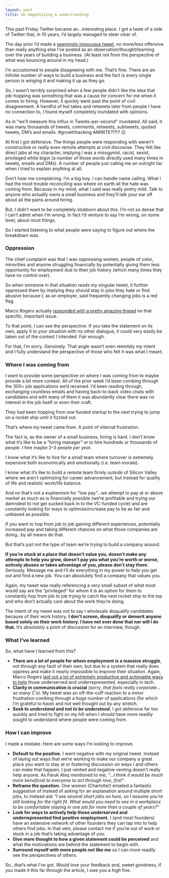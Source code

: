 ```yaml
---
layout: post
title: On empathizing & understanding
---
```


This past Friday Twitter became an…interesting place. I got a taste of a side of Twitter that, in 10 years, I’d largely managed to steer clear of.

The day prior I’d made a [seemingly innocuous tweet](https://twitter.com/Shpigford/status/994583740943929346), no more/less offensive than really anything else I’ve posted as an observation/thought/learning over the years of building a business. (At least not from the perspective of what was bouncing around in my head.)

I’m accustomed to people disagreeing with me. That’s fine. There are an infinite number of ways to build a business and the fact is every single person is winging it and making it up as they go.

So, I wasn’t terribly surprised when a few people didn’t like the idea that job-hopping was something that was a cause for concern for me when it comes to hiring. However, it quickly went past the point of civil disagreement. A handful of hot takes and retweets later from people I have no connection to, I found myself completely inundated with opinions.

As in “we’ll measure this influx in Tweets-per-second” inundated. All said, it was many thousands of tweets, comments, retweets, subtweets, quoted tweets, DM’s and emails. #growthhacking AMIRITE?!?!? 😉

At first I got defensive. The things people were responding with weren’t constructive or really even remote attempts at civil discourse. They felt like direct jabs at my character, implying I was a misogynist, racist, sexist, privileged white bigot (a number of those words directly used many times in tweets, emails and DMs). A number of people just calling me an outright liar when I tried to explain anything at all.

Don’t hear me complaining. I’m a big boy. I can handle name calling. What I had the most trouble reconciling was where on earth all the hate was coming from. Because in my mind, what I said was really pretty mild. Talk to anyone who actually owns a small business and they’ll talk your ear off about all the pains around hiring.

But, I didn’t want to be completely stubborn about this. I’m not so dense that I can’t admit when I’m wrong. In fact I’d venture to say I’m wrong, on some level, about most things.

So I started listening to what people were saying to figure out where the breakdown was.

### Oppression

The chief complaint was that I was oppressing women, people of color, minorities and anyone struggling financially by potentially giving them less opportunity for employment due to their job history (which many times they have no control over).

So when someone in that situation reads my singular tweet, it further oppressed them by implying they should stay in jobs they hate or find abusive because I, as an employer, said frequently changing jobs is a red flag.

Marco Rogers actually [responded with a pretty amazing thread](https://twitter.com/polotek/status/994975896707592192) on that specific, important issue.

To that point, I can see the perspective. If you take the statement on its own, apply it to your situation with no other dialogue, it could very easily be taken out of the context I intended. Fair enough.

For that, I’m sorry. Genuinely. That angle wasn’t even remotely my intent and I fully understand the perspective of those who felt it was what I meant.

### Where I was coming from

I want to provide some perspective on where I was coming from to maybe provide a bit more context. All of the prior week I’d been combing through the 300+ job applications we’d received. I’d been reading through, exchanging countless emails and having back-to-back video chats with candidates and with many of them it was abundantly clear there was no interest in the job itself or even their craft.

They had been hopping from one funded startup to the next trying to jump on a rocket ship until it fizzled out.

That’s where my tweet came from. A point of internal frustration.

The fact is, as the owner of a small business, hiring is hard. I don’t know what it’s like to be a “hiring manager” or to hire hundreds or thousands of people. I hire maybe 2–3 people _per year_.

I know what it’s like to hire for a small team where turnover is extremely expensive both economically and emotionally (i.e. team morale).

I know what it’s like to build a remote team firmly _outside_ of Silicon Valley where we aren’t optimizing for career advancement, but instead for quality of life and realistic work/life balance.

And no that’s not a euphemism for “low pay”…we attempt to pay at or above market as much as is financially possible (we’re profitable and trying our damndest to not get sucked back in to the VC-funded cycle) and are constantly looking for ways to optimize/increase pay to be as fair and unbiased as possible.

If you want to hop from job to job gaining different experiences, potentially increased pay and taking different chances on what those companies are doing…by all means do that.

But that’s just not the type of team we’re trying to build a company around.

**If you’re stuck at a place that doesn’t value you, doesn’t make any attempts to help you grow, doesn’t pay you what you’re worth or worse, actively abuses or takes advantage of you, please don’t stay there.** Seriously. Message me and I’ll do everything in my power to help you get out and find a new job. You can absolutely find a company that values you.

Again, my tweet was really referencing a very small subset of what most would say are the “privileged” for whom it is an option for them to constantly hop from job to job trying to catch the next rocket ship to the top and who don’t actually care about the work they’re doing.

The intent of my tweet was not to say I wholesale disqualify candidates because of their work history. **I don’t screen, disqualify or demerit anyone based solely on their work history. I have not ever done that nor will I do that.** It’s absolutely a point of discussion for an interview, though.

### What I’ve learned

So, what have I learned from this?

- **There are a lot of people for whom employment is a massive struggle**, not through any fault of their own, but due to a system that really does oppress and make it nearly impossible to improve their situation. Again, Marco Rogers [laid out a lot of extremely productive and actionable ways to help](https://twitter.com/polotek/status/994975896707592192) those underserved and underrepresented, especially in tech.
- **Clarity in communication is crucial** _(sorry, that feels really corporate…so many C’s)_. My tweet was an off-the-cuff reaction to a minor frustration combing through a huge number of applications (for which I’m grateful to have) and not well thought out by any stretch.
- **Seek to _understand_ and not _to be understood_.** I got defensive far too quickly and tried to fight on my hill when I should have more readily sought to understand where people were coming from.

### How I can improve

I made a mistake. Here are some ways I’m looking to improve.

- **Default to the positive.** I went negative with my original tweet. Instead of laying out ways that we’re working to make our company a great place you want to stay at or fostering discussion on ways I and others can make that happen, I just vented and negative venting doesn’t really help anyone. As Faruk Ateş mentioned to me, _“…I think it would be much more beneficial to everyone to act through love, first”_.
- **Reframe the question.** One woman (Charlotte!) emailed a fantastic suggestion of instead of asking for an explanation around multiple short jobs, to instead ask _“I see several short jobs on here, so I assume you’re still looking for the right fit. What would you need to see in a workplace to be comfortable staying in one job for more than a couple of years?”_
- **Look for ways to actively help those underserved and underrepresented find positive employment.** I (and most founders) have an extensive network of other founders they can tap into to help others find jobs. In that vein, please contact me if you’re out of work or stuck in a job that’s taking advantage of you.
- **Give more thought to how a given statement could be perceived** and what the motiviations are behind the statement to begin with.
- **Surround myself with more people _not_ like me** so I can more readily see the perspectives of others.

So…that’s what I’ve got. Would love your feedback and, sweet goodness, if you made it this far through the article, I owe you a high five.
